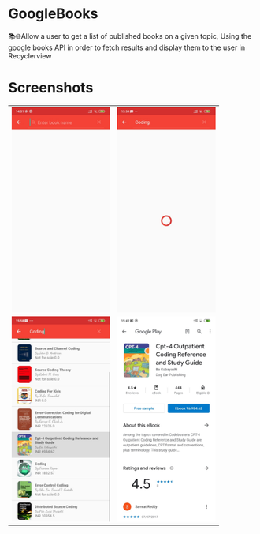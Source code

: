 # GoogleBooks
📚🌐Allow a user to get a list of published books on a given topic, Using the google books API in order to fetch results and display them to the user in Recyclerview
# Screenshots
<table>
<tr>
<td><img src="Screenshot/home_googleBooks.jpeg" style="width: 200px;"/></td>
<td><img src="Screenshot/loading_googleBooks.jpeg" style="width: 200px;"/></td>
</tr>
<tr>
<td><img src="Screenshot/booklist_googleBooks.jpeg" style="width: 200px;"/></td>
<td><img src="Screenshot/buylink_googleBooks.jpeg" style="width: 200px;"/></td>
</tr>
</table>
